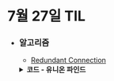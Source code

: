 # 7월 27일 TIL

* ### 알고리즘
    * [Redundant Connection](https://leetcode.com/problems/redundant-connection/description/)
    <details>
      <summary><strong>코드 - 유니온 파인드</strong></summary>

     ```java
     
        import java.util.*;

        class Solution {
            int[] parents;

            public int[] findRedundantConnection(int[][] edges) {
                int n = edges.length;

                parents = new int[n + 1];
                for(int i=1; i <= n ; i++)parents[i] = i;

                for(int[] edge : edges){
                    int sour = edge[0], des = edge[1];

                    if(findParent(sour) == findParent(des))return new int[]{sour, des};

                    union(sour, des);
                }

                return new int[]{0,0};
            }

            private int findParent(int x){
                if(x == parents[x])return x;
                return parents[x] = findParent(parents[x]);
            }

            private void union(int x, int y){
                int px = findParent(x), py = findParent(y);

                if(px == py)return;

                parents[px] = py;
            }
        }
        

    ```
